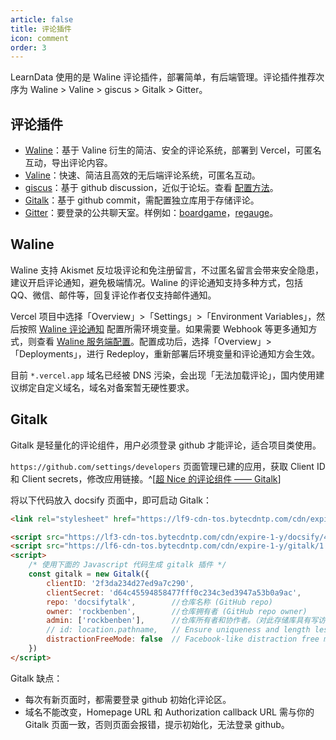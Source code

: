 ```yaml
---
article: false
title: 评论插件
icon: comment
order: 3
---
```


LearnData 使用的是 Waline 评论插件，部署简单，有后端管理。评论插件推荐次序为 Waline > Valine > giscus > Gitalk > Gitter。

## 评论插件

- [Waline](https://waline.js.org/guide/get-started.html)：基于 Valine 衍生的简洁、安全的评论系统，部署到 Vercel，可匿名互动，导出评论内容。
- [Valine](https://github.com/xCss/Valine)：快速、简洁且高效的无后端评论系统，可匿名互动。
- [giscus](https://github.com/giscus/giscus)：基于 github discussion，近似于论坛。查看 [配置方法](https://blog.csdn.net/duninet/article/details/125280107)。
- [Gitalk](https://github.com/gitalk/gitalk)：基于 github commit，需配置独立库用于存储评论。
- [Gitter](https://gitter.im/)：要登录的公共聊天室。样例如：[boardgame](https://boardgame.io/documentation/#/)，[regauge](https://itchef.github.io/regauge/#/)。

## Waline

Waline 支持 Akismet 反垃圾评论和免注册留言，不过匿名留言会带来安全隐患，建议开启评论通知，避免极端情况。Waline 的评论通知支持多种方式，包括 QQ、微信、邮件等，回复评论作者仅支持邮件通知。

Vercel 项目中选择「Overview」>「Settings」>「Environment Variables」，然后按照 [Waline 评论通知](https://waline.js.org/guide/server/notification.html) 配置所需环境变量。如果需要 Webhook 等更多通知方式，则查看 [Waline 服务端配置](https://waline.js.org/reference/server.html)。配置成功后，选择「Overview」>「Deployments」，进行 Redeploy，重新部署后环境变量和评论通知方会生效。

目前 `*.vercel.app` 域名已经被 DNS 污染，会出现「无法加载评论」，国内使用建议绑定自定义域名，域名对备案暂无硬性要求。

## Gitalk

Gitalk 是轻量化的评论组件，用户必须登录 github 才能评论，适合项目类使用。

`https://github.com/settings/developers` 页面管理已建的应用，获取 Client ID 和 Client secrets，修改应用链接。^[[超 Nice 的评论组件 —— Gitalk](https://blog.csdn.net/qq_39052513/article/details/108291272)]

将以下代码放入 docsify 页面中，即可启动 Gitalk：

```HTML
<link rel="stylesheet" href="https://lf9-cdn-tos.bytecdntp.com/cdn/expire-1-y/gitalk/1.7.2/gitalk.min.css">

<script src="https://lf3-cdn-tos.bytecdntp.com/cdn/expire-1-y/docsify/4.12.2/plugins/gitalk.min.js"></script>
<script src="https://lf6-cdn-tos.bytecdntp.com/cdn/expire-1-y/gitalk/1.7.2/gitalk.min.js"></script>
<script>
    /* 使用下面的 Javascript 代码生成 gitalk 插件 */
    const gitalk = new Gitalk({
        clientID: '2f3da234d27ed9a7c290',
        clientSecret: 'd64c45594858477fff0c234c3ed3947a53b0a9ac',
        repo: 'docsifytalk',        //仓库名称 (GitHub repo)
        owner: 'rockbenben',        //仓库拥有者 (GitHub repo owner)
        admin: ['rockbenben'],      //仓库所有者和协作者。（对此存储库具有写访问权的用户）
        // id: location.pathname,   // Ensure uniqueness and length less than 50
        distractionFreeMode: false  // Facebook-like distraction free mode
    })
</script>
```

Gitalk 缺点：

- 每次有新页面时，都需要登录 github 初始化评论区。
- 域名不能改变，Homepage URL 和 Authorization callback URL 需与你的 Gitalk 页面一致，否则页面会报错，提示初始化，无法登录 github。
